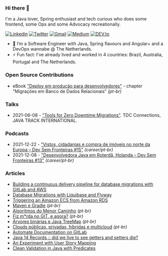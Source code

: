 ### Hi there 👋

I'm a Java lover, Spring enthusiast and tech curious who does some frontend, some Ops and some Advocacy recreationally.

<a href="https://www.linkedin.com/in/danianepg/" target="_blank"><img src="https://img.shields.io/badge/-danianepg-blue?style=flat-square&logo=Linkedin&logoColor=white" alt="Linkedin"></a> <a href="https://twitter.com/danianepg" target="_blank"><img src="https://img.shields.io/badge/-@danianepg-1ca0f1?style=flat-square&labelColor=1ca0f1&logo=twitter&logoColor=white" alt="Twitter"></a> <a href="mailto:danianepg@gmail.com" target="_blank"><img src="https://img.shields.io/badge/-danianepg@gmail.com-c14438?style=flat-square&logo=Gmail&logoColor=white" alt="Gmail"></a> <a href="https://medium.com/@danianepg/" target="_blank"><img src="https://img.shields.io/badge/-@danianepg-03a57a?style=flat-square&labelColor=000000&logo=Medium" alt="Medium"></a> <a href="https://dev.to/danianepg/" target="_blank"><img src="https://img.shields.io/badge/danianepg-%230A0A0A.svg?&style=flat-square&logo=DEV.to&logoColor=white" alt="DEV.to"></a>


- 🔭 I’m a Software Engineer with Java, Spring flavours and Angular+ and a DevOps wannabe @ The Netherlands.
- ⚡ Fun fact: I've already lived and worked in 4 countries: Brazil, Australia, Portugal and The Netherlands.

### Open Source Contributions
* eBook ["Deploy em produção para desenvolvedores"](https://leanpub.com/deployemprodparadevs) - chapter "Migrações em Banco de Dados Relacionais" *(pt-br)*

### Talks
* 2021-06-08 - ["Tools for Zero Downtime Migrations"](https://github.com/danianepg/tdc-presentation). TDC Connections, JAVA TRACK INTERNATIONAL.

### Podcasts
* 2021-12-22 - ["Vistos, cidadanias e compra de imóveis no norte da Europa – Dev Sem Fronteiras #15"](https://www.devsemfronteiras.tech/episode/vistos-cidadanias-e-compra-de-imoveis-no-norte-da-europa-dev-sem-fronteiras-15/) *(career/pt-br)*
* 2021-12-08 - ["Desenvolvedora Java em Roterdã, Holanda – Dev Sem Fronteiras #13"](https://www.devsemfronteiras.tech/episode/desenvolvedora-java-em-roterda-holanda-dev-sem-fronteiras-13/) *(career/pt-br)*

### Articles
* [Building a continuous delivery pipeline for database migrations with GitLab and AWS](https://danianepg.medium.com/building-a-continuous-delivery-pipeline-for-database-migrations-with-gitlab-and-aws-c81b47f1a56a)
* [Database Migrations with Liquibase and Flyway](https://danianepg.medium.com/database-migrations-with-liquibase-and-flyway-5946379c7738)
* [Triggering an Amazon ECS from Amazon RDS](https://danianepg.medium.com/database-migrations-with-liquibase-and-flyway-5946379c7738)
* [Maven e Gradle](https://danianepg.medium.com/maven-e-gradle-e993f67e34a4) *(pt-br)*
* [Algoritmos do Menor Caminho](https://danianepg.medium.com/algoritmos-do-menor-caminho-b0e680ba196b) *(pt-br)*
* [Fiz m*rda no GIT, e agora?](https://danianepg.medium.com/fiz-m-rda-no-git-e-agora-f6575750e5f8) *(pt-br)*
* [Árvores binárias e Java TreeMap](https://danianepg.medium.com/%C3%A1rvores-bin%C3%A1rias-e-java-treemap-e13ccf58225c) *(pt-br)*
* [Clouds públicas, privadas, híbridas e multicloud](https://danianepg.medium.com/clouds-p%C3%BAblicas-privadas-h%C3%ADbridas-e-multicloud-1c685f0d0cb9) *(pt-br)*
* [Automate Documentation on GitLab](https://danianepg.medium.com/automatize-documentation-on-gitlab-edf07e0c1965)
* [Java 14 Records :: did we live to see getters and setters die?](https://danianepg.medium.com/java-14-records-did-we-live-to-see-getters-and-setters-die-b23f4cb0495a)
* [An Experiment with User Story Mapping](https://danianepg.medium.com/an-experiment-with-user-story-mapping-f0a78b9d86ec)
* [Clean Validation in Java with Predicates](https://danianepg.medium.com/clean-validation-in-java-with-predicates-18bff4ba2888)

<!--
**danianepg/danianepg** is a ✨ _special_ ✨ repository because its `README.md` (this file) appears on your GitHub profile.

Here are some ideas to get you started:

- 🔭 I’m currently working on ...
- 🌱 I’m currently learning ...
- 👯 I’m looking to collaborate on ...
- 🤔 I’m looking for help with ...
- 💬 Ask me about ...
- 📫 How to reach me: ...
- 😄 Pronouns: ...
- ⚡ Fun fact: ...
-->
